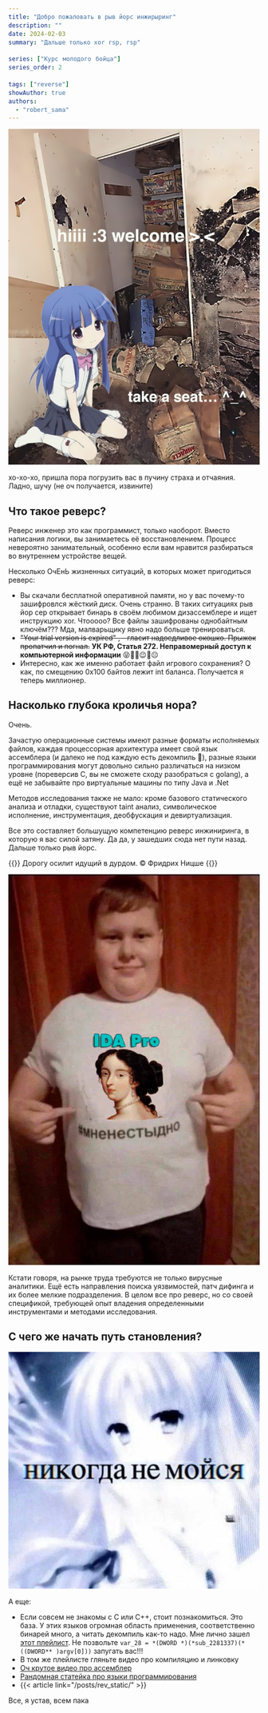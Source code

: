 ```yaml
---
title: "Добро пожаловать в рыв йорс инжирыринг"
description: ""
date: 2024-02-03
summary: "Дальше только xor rsp, rsp"

series: ["Курс⠀молодого⠀бойца"]
series_order: 2

tags: ["reverse"]
showAuthor: true
authors:
  - "robert_sama"
---
```


![rev man](img/welcome.jpg)

хо-хо-хо, пришла пора погрузить вас в пучину страха и отчаяния. Ладно, шучу (не оч получается, извините)

## Что такое реверс?
Реверс инженер это как программист, только наоборот. Вместо написания логики, вы занимаетесь её восстановлением. Процесс невероятно занимательный, особенно если вам нравится разбираться во внутреннем устройстве вещей.

Несколько ОчЕнЬ жизненных ситуаций, в которых может пригодиться реверс:
* Вы скачали бесплатной оперативной памяти, но у вас почему-то зашифровлся жёсткий диск. Очень странно. В таких ситуациях рыв йор сер открывает бинарь в своём любимом дизассемблере и ищет инструкцию xor. Чтооооо? Все файлы зашифрованы однобайтным ключём??? Мда, малварьщику явно надо больше тренироваться. 
* ~~"Your trial version is expired" , - гласит надоедливое окошко. Прыжок пропатчил и погнал.~~ **УК РФ, Статья 272. Неправомерный доступ к компьютерной информации** 😝🫣🥺😉🤯😐
* Интересно, как же именно работает файл игрового сохранения? О как, по смещению 0x100 байтов лежит int баланса. Получается я теперь миллионер.

## Насколько глубока кроличья нора?
Очень.

Зачастую операционные системы имеют разные форматы исполняемых файлов, каждая процессорная архитектура имеет свой язык ассемблера (и далеко не под каждую есть декомпиль 🥹), разные языки программирования могут довольно сильно различаться на низком уровне (пореверсив C, вы не сможете сходу разобраться с golang), а ещё не забывайте про виртуальные машины по типу Java и .Net

Методов исследования также не мало: кроме базового статического анализа и отладки, существуют taint анализ, символическое исполнение, инструментация, деобфускация и девиртуализация.

Все это составляет большущую компетенцию реверс инжиниринга, в которую я вас силой затяну. Да да, у зашедших сюда нет пути назад. Дальше только рыв йорс.

{{<lead>}}
Дорогу осилит идущий в дурдом. © Фридрих Ницше
{{</lead>}}

![rev man](img/rev_man.jpg "он уже освоил ida pro, а ты?")

Кстати говоря, на рынке труда требуются не только вирусные аналитики. Ещё есть направления поиска уязвимостей, патч дифинга и их более мелкие подразделения. В целом все про реверс, но со своей спецификой, требующей опыт владения определенными инструментами и методами исследования.

## С чего же начать путь становления?
![](img/first_rule.jpg)

А еще:
* Если совсем не знакомы с C или C++, стоит познакомиться. Это база. У этих языков огромная область применения, соответственно бинарей много, а читать декомпиль как-то надо. Мне лично зашел [этот плейлист](https://www.youtube.com/watch?v=18c3MTX0PK0&list=PLlrATfBNZ98dudnM48yfGUldqGD0S4FFb). Не позвольте ```var_28 = *(DWORD *)(*sub_2281337)(*((DWORD** )argv[0]))``` запугать вас!!!
* В том же плейлисте гляньте видео про компиляцию и линковку
* [Оч крутое видео про ассемблер](https://www.youtube.com/watch?v=PHyIP9g9BQw)
* [Рандомная статейка про языки программирования](https://habr.com/ru/articles/539784/)
* {{< article link="/posts/rev_static/" >}}

Все, я устав, всем пака